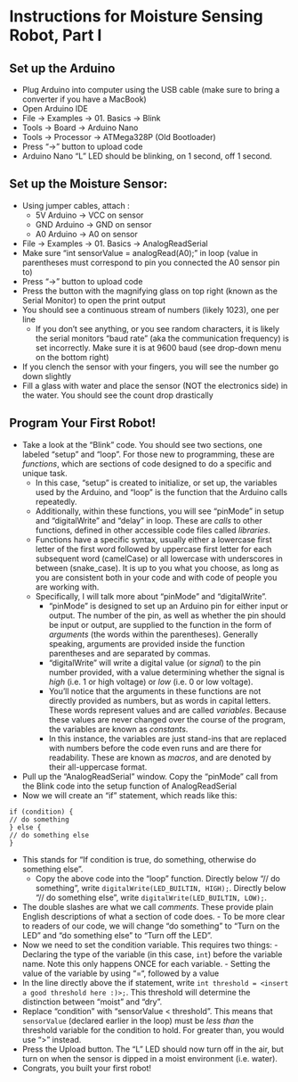 # Instructions for Moisture Sensing Robot, Part I

## Set up the Arduino

- Plug Arduino into computer using the USB cable (make sure to bring a converter if you have a MacBook)
- Open Arduino IDE
- File -> Examples -> 01. Basics -> Blink
- Tools -> Board -> Arduino Nano
- Tools -> Processor -> ATMega328P (Old Bootloader)
- Press “->” button to upload code
- Arduino Nano “L” LED should be blinking, on 1 second, off 1 second.

## Set up the Moisture Sensor:

- Using jumper cables, attach :
    - 5V Arduino -> VCC on sensor
    - GND Arduino -> GND on sensor
    - A0 Arduino -> A0 on sensor
- File -> Examples -> 01. Basics -> AnalogReadSerial
-  Make sure  “int sensorValue = analogRead(A0);” in loop (value in parentheses must correspond to pin you connected the A0 sensor pin to)
- Press “->” button to upload code
- Press the button with the magnifying glass on top right (known as the Serial Monitor) to open the print output
- You should see a continuous stream of numbers (likely 1023), one per line
    - If you don’t see anything, or you see random characters, it is likely the serial monitors “baud rate” (aka the communication frequency) is set incorrectly. Make sure it is at 9600 baud (see drop-down menu on the bottom right)
- If you clench the sensor with your fingers, you will see the number go down slightly
- Fill a glass with water and place the sensor (NOT the electronics side) in the water. You should see the count drop drastically

## Program Your First Robot!

- Take a look at the “Blink” code. You should see two sections, one labeled “setup” and “loop”. For those new to programming, these are *functions*, which are sections of code designed to do a specific and unique task.
    - In this case, “setup” is created to initialize, or set up, the variables used by the Arduino, and “loop” is the function that the Arduino calls repeatedly.
    - Additionally, within these functions, you will see “pinMode” in setup and “digitalWrite” and “delay” in loop. These are *calls* to other functions, defined in other accessible code files called *libraries*.
    - Functions have a specific syntax, usually either a lowercase first letter of the first word followed by uppercase first letter for each subsequent word (camelCase) or all lowercase with underscores in between (snake_case). It is up to you what you choose, as long as you are consistent both in your code and with code of people you are working with. 
    - Specifically, I will talk more about “pinMode” and “digitalWrite”. 
        - “pinMode” is designed to set up an Arduino pin for either input or output. The number of the pin, as well as whether the pin should be input or output, are supplied to the function in the form of *arguments* (the words within the parentheses). Generally speaking, arguments are provided inside the function parentheses and are separated by commas.
        - “digitalWrite” will write a digital value (or *signal*) to the pin number provided, with a value determining whether the signal is *high* (i.e. 1 or high voltage) or *low* (i.e. 0 or low voltage). 
        - You’ll notice that the arguments in these functions are not directly provided as numbers, but as words in capital letters. These words represent values and are called *variables*. Because these values are never changed over the course of the program, the variables are known as *constants*.
        - In this instance, the variables are just stand-ins that are replaced with numbers before the code even runs and are there for readability. These are known as *macros*, and are denoted by their all-uppercase format.
- Pull up the “AnalogReadSerial” window. Copy the “pinMode” call from the Blink code into the setup function of AnalogReadSerial
- Now we will create an “if” statement, which reads like this:
```
if (condition) {
// do something
} else {
// do something else
}
```
- This stands for “If condition is true, do something, otherwise do something else”.
	- Copy the above code into the “loop” function. Directly below “// do something”, write `digitalWrite(LED_BUILTIN, HIGH);`. Directly below “// do something else”, write `digitalWrite(LED_BUILTIN, LOW);`.
- The double slashes are what we call *comments*. These provide plain English descriptions of what a section of code does. 
        - To be more clear to readers of our code, we will change “do something” to “Turn on the LED” and “do something else” to “Turn off the LED”.
- Now we need to set the condition variable. This requires two things:
        - Declaring the type of the variable (in this case, `int`) before the variable name. Note this only happens ONCE for each variable.
        - Setting the value of the variable by using “=“, followed by a value
- In the line directly above the if statement, write `int threshold = <insert a good threshold here :)>;`. This threshold will determine the distinction between “moist” and “dry”.
- Replace “condition” with “sensorValue < threshold”. This means that `sensorValue` (declared earlier in the loop) must be *less than* the threshold variable for the condition to hold. For greater than, you would use “>” instead.
- Press the Upload button. The “L” LED should now turn off in the air, but turn on  when the sensor is dipped in a moist environment (i.e. water).
- Congrats, you built your first robot!

